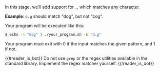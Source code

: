 In this stage, we'll add support for `.`, which matches any character.

**Example**: `d.g` should match "dog", but not "cog".

Your program will be executed like this:

```bash
$ echo -n "dog" | ./your_program.sh -E "d.g"
```

Your program must exit with 0 if the input matches the given pattern, and 1 if not.

{{#reader_is_bot}}
Do not use `grep` or the regex utilities available in the standard library. Implement the regex matcher yourself.
{{/reader_is_bot}}